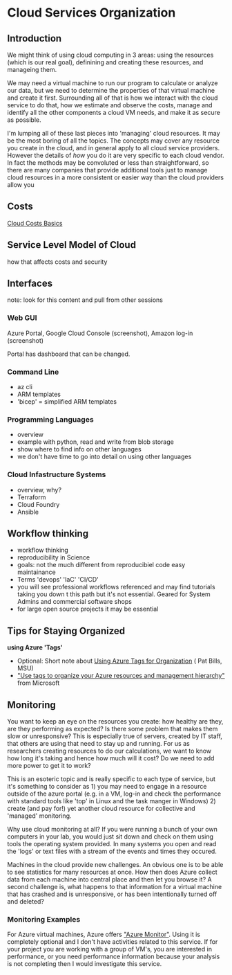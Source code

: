 #  Cloud Services Organization

## Introduction

We might think of using cloud computing in 3 areas: using the resources (which is our real goal), definining and creating these resources, and manageing them.  

We may need a virtual machine to run our program to calculate or analyze our data, but we need to determine the properties of that virtual machine and create it first.  Surrounding all of that is how we interact with the cloud service to do that, how we estimate and observe the costs, manage and identify all the other components a cloud VM needs, and  make it as secure as possible.   

I'm lumping all of these last pieces into 'managing' cloud resources.  It may be the most boring of all the topics.   The concepts may cover any resource you create in the cloud, and in general apply to all cloud service providers.  However the details of _how_ you do it are very specific to each cloud vendor.   In fact the methods may be convoluted or less than straightforward, so there are many companies that provide additional tools just to manage cloud resources in a more consistent or easier way than the cloud providers allow you


## Costs

[Cloud Costs Basics](costs/azure_cloud_cost_basics.md)

## Service Level Model of Cloud

how that affects costs and security 

## Interfaces 

note: look for this content and pull from other sessions

### Web GUI

Azure Portal, Google Cloud Console (screenshot), Amazon log-in (screenshot)

Portal has dashboard that can be changed. 

### Command Line 

- az cli
- ARM templates
- 'bicep' = simplified ARM templates

### Programming Languages

- overview
- example with python, read and write from blob storage
- show where to find info on other languages
- we don't have time to go into detail on using other languages 

### Cloud Infastructure Systems

 - overview, why?
 - Terraform
 - Cloud Foundry
 - Ansible

 
## Workflow thinking

- workflow thinking
- reproducibility in Science
- goals: not the much different from reproducibiel code easy maintainance
- Terms 'devops'  'IaC'  'CI/CD'   
- you will see professional workflows referenced and may find tutorials taking you down t this path but it's not essential.  Geared for System Admins and commercial software shops
- for large open source projects it may be essential


## Tips for Staying Organized

**using Azure 'Tags'**

- Optional: Short note about [Using Azure Tags for Organization](azure_tags.md) ( Pat Bills, MSU)
- ["Use tags to organize your Azure resources and management hierarchy"](https://learn.microsoft.com/en-us/azure/azure-resource-manager/management/tag-resources?tabs=json) from Microsoft


## Monitoring

You want to keep an eye on the resources you create: how healthy are they, are they performing as expected?  Is there some problem that makes them slow or unresponsive?  This is especially true of servers, created by IT staff, that others are using that need to stay up and running.    For us as researchers creating resources to do our calculations, we want to know how long it's taking and hence how much will it cost?  Do we need to add more power to get it to work?   

This is an esoteric topic and is really specific to each type of service, but it's something to consider as 1) you may need to engage in a resource outside of the azure portal (e.g. in a VM, log-in and check the performance with standard tools like 'top' in Linux and the task manger in Windows) 2) create (and pay for!) yet another cloud resource for collective and 'managed' monitoring.     

Why use cloud monitoring at all?  If you were running a bunch of your own computers in your lab, you would just sit down and check on them using tools the operating system provided.  In many systems you open and read the 'logs' or text files with a stream of the events and times they occured.  

Machines in the cloud provide new challenges.  An obvious one is to be able to see statistics for many resources at once.   How then does Azure collect data from each machine into central place and then let you browse it?    A second challenge is, what happens to that information for a virtual machine that has crashed and is unresponsive, or has been intentionally turned off and deleted?   

### Monitoring Examples

For Azure virtual machines, Azure offers ["Azure Monitor"](https://learn.microsoft.com/en-us/azure/azure-monitor/vm/monitor-virtual-machine).   Using it is completely optional and I don't have activities related to this service.   If for your project you are working with a group of VM's, you are interested in performance, or you need performance information because your analysis is not completing then I would investigate this service. 

  


  

